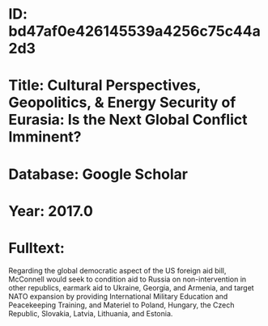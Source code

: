 # ID: bd47af0e426145539a4256c75c44a2d3
# Title: Cultural Perspectives, Geopolitics, & Energy Security of Eurasia: Is the Next Global Conflict Imminent?
# Database: Google Scholar
# Year: 2017.0
# Fulltext:
Regarding the global democratic aspect of the US foreign aid bill, McConnell would seek to condition aid to Russia on non-intervention in other republics, earmark aid to Ukraine, Georgia, and Armenia, and target NATO expansion by providing International Military Education and Peacekeeping Training, and Materiel to Poland, Hungary, the Czech Republic, Slovakia, Latvia, Lithuania, and Estonia.